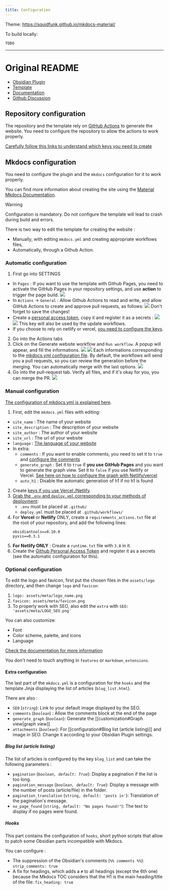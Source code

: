 ```yaml
---
title: Configuration
---
```


Theme: https://squidfunk.github.io/mkdocs-material/

To build locally:
```
TODO
```
---
# Original README
- [Obsidian Plugin](https://github.com/ObsidianPublisher/obsidian-github-publisher)
- [Template](https://github.com/ObsidianPublisher/mkdocs-publisher-template)
- [Documentation](https://obsidian-publisher.netlify.app/)
- [Github Discussion](https://github.com/ObsidianPublisher/obsidian-github-publisher/discussions)

## Repository configuration

The repository and the template rely on [GitHub Actions](https://obsidian-publisher.netlify.app/template/actions/) to generate the website. You need to configure the repository to allow the actions to work properly.

[Carefully follow this links to understand which keys you need to create](https://obsidian-publisher.netlify.app/template/actions/#secrets)


## Mkdocs configuration

You need to configure the plugin and the `mkdocs` configuration for it to work properly.

You can find more information about creating the site using the [Material Mkdocs Documentation](https://squidfunk.github.io/mkdocs-material/creating-your-site/#advanced-configuration).

> [!Warning]
> Configuration is mandatory. Do not configure the template will lead to crash during build and errors.

There is two way to edit the template for creating the website :
- Manually, with editing `mkdocs.yml` and creating appropriate workflows files,
- Automatically, through a Github Action.

### Automatic configuration

1. First go into SETTINGS
  - In `Pages` : If you want to use the template with Github Pages, you need to activate the GitHub Pages in your repository settings, and use **action** to trigger the page build.
  ![](https://i.imgur.com/VHPLooc.png)
  - In `Actions` -> `General` : Allow Github Actions to read and write, and allow GitHub Actions to create and approve pull requests, as follows:
  ![](https://i.imgur.com/w79NrA8.png)
  Don't forget to save the changes!
  - Create a [personal access token](https://github.com/settings/tokens/new?description=PUBLISHER%20TEMPLATE&scopes=repo,workflow), copy it and register it as a secrets :
  ![](https://i.imgur.com/CW7YTms.png)
  ![](https://i.imgur.com/9SCSooJ.png)
  This key will also be used by the update workflows.
  - If you choose to rely on netlify or vercel, [you need to configure the keys](https://obsidian-publisher.netlify.app/template/advanced_workflow/).
2. Go into the Actions tabs
3. Click on the Generate website workflow and `Run workflow`. A popup will appear, and fill the informations.
  ![](https://i.imgur.com/QZj8bk0.png)
  ![](https://i.imgur.com/n8wyvSp.png)
  Each informations corresponding to the [mkdocs.yml configuration file](https://www.mkdocs.org/user-guide/configuration/).
  By default, the workflows will send you a pull requests, so you can review the generation before the merging. You can automatically merge with the last options.
  ![](https://i.imgur.com/SvPPyHc.png)
4. Go into the pull-request tab. Verify all files, and if it's okay for you, you can merge the PR.
  ![](https://i.imgur.com/zKtGagJ.png)

### Manual configuration

[The configuration of mkdocs.yml is explained here](https://www.mkdocs.org/user-guide/configuration/).

1. First, edit the `mkdocs.yml` files with editing:
- `site_name` : The name of your website
- `site_description` : The description of your website
- `site_author` : The author of your website
- `site_url` : The url of your website
- `language` : [The language of your website](https://squidfunk.github.io/mkdocs-material/setup/changing-the-language/)
- In extra:
    - `comments` : If you want to enable comments, you need to set it to `true` and [configure the comments](https://obsidian-publisher.netlify.app/advanced/customization/?h=comments#comments)
    - `generate_graph` : Set it to `true` if **you use GitHub Pages** and you want to generate the graph view. Set it to `false` if you use Netlify or Vercel. [See here on how to configure the graph with Netlify/vercel](https://obsidian-publisher.netlify.app/template/advanced_workflow/)
    - `auto_h1` : Disable the automatic generation of h1 if no h1 is found
2. Create [keys if you use Vercel /Netlify](https://obsidian-publisher.netlify.app/template/advanced_workflow/).
3. [Grab the `.env` and `deploy.yml` corresponding to your methods of deployment](https://github.com/ObsidianPublisher/actions/tree/main/template):
    - `.env` must be placed at `.github/`
    - `deploy.yml` must be placed at `.github/workflows/`
4. For **Vercel** or **Netlify** ONLY, create a `requirements_actions.txt` file at the root of your repository, and add the following lines:
    ```
    obsidiantools==0.10.0
    pyvis==0.3.1
    ```
5. **For Netlify ONLY** : Create a `runtime.txt` file with `3.8` in it.
6. Create the [Github Personal Access Token](https://github.com/settings/tokens/new?description=PUBLISHER%20TEMPLATE&scopes=repo,workflow) and register it as a secrets (see the automatic configuration for this).

### Optional configuration

To edit the logo and favicon, first put the chosen files in the `assets/logo` directory, and then change `logo` and `favicon`:

1. `logo: assets/meta/logo_name.png`
2. `favicon: assets/meta/favicon.png`
3. To properly work with SEO, also edit the `extra` with `SEO: 'assets/meta/LOGO_SEO.png'`

You can also customize:

- Font
- Color scheme, palette, and icons
- Language

[Check the documentation for more information](https://squidfunk.github.io/mkdocs-material/setup/changing-the-colors/)

You don't need to touch anything in `features` or `markdown_extensions`.

#### Extra configuration

The last part of the `mkdocs.yml` is a configuration for the `hooks` and the template Jinja displaying the list of articles (`blog_list.html`).

There are also :

- `SEO` (_`string`_): Link to your default image displayed by the SEO.
- `comments` (_`boolean`_) : Allow the comments block at the end of the page
- `generate_graph` (_`boolean`_): Generate the [[customization#Graph view|graph view]]
- `attachments` (_`boolean`_): For [[configuration#Blog list (article listing)]] and image in SEO. Change it according to your Obsidian Plugin settings.

##### Blog list (article listing)

The list of articles is configured by the key `blog_list` and can take the following parameters :

- `pagination` (_`boolean, default: True`_): Display a pagination if the list is too long.
- `pagination_message` (_`boolean, default: True`_): Display a message with the number of posts (article/file) in the folder.
- `pagination_translation` (`string, default: 'posts in'`): Translation of the pagination's message.
- `no_page_found` (`string, default: "No pages found!"`): The text to display if no pages were found.

##### Hooks

This part contains the configuration of `hooks`, short python scripts that allow to patch some Obsidian parts incompatible with Mkdocs.

You can configure :

- The suppression of the Obsidian's comments (`%% comments %%`): `strip_comments: true`
- A fix for headings, which adds a `#` to all headings (except the 6th one) because the Mkdocs TOC considers that the H1 is the main heading/title of the file: `fix_heading: true`
